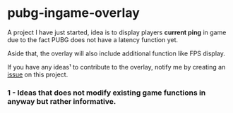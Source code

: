 # pubg-ingame-overlay

A project I have just started, idea is to display players **current ping** in game due to the fact PUBG
does not have a latency function yet.

Aside that, the overlay will also include additional function like FPS display.

If you have any ideas¹ to contribute to the overlay, notify me by creating an [issue](https://github.com/evelystria/pubg-ingame-overlay/issues) on this project.

### 1 - Ideas that does not modify existing game functions in anyway but rather informative.
